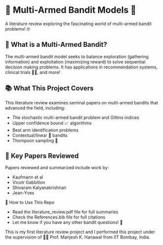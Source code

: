 # 🎰 Multi-Armed Bandit Models 🎰
A literature review exploring the fascinating world of multi-armed bandit problems! 🤓

## 🤔 What is a Multi-Armed Bandit?
The multi-armed bandit model seeks to balance exploration (gathering information) and exploitation (maximizing reward) to solve sequential decision making problems. It has applications in recommendation systems, clinical trials 👨‍⚕️, and more!

## 📚 What This Project Covers
This literature review examines seminal papers on multi-armed bandits that advanced the field, including:
- The stochastic multi-armed bandit problem and Gittins indices
- Upper confidence bound 📈 algorithms
- Best arm identification problems
- Contextual/linear 🔢 bandits
- Thompson sampling 🎯

## 📖 Key Papers Reviewed
Papers reviewed and summarized include work by:
- Kaufmann et al
- Vicotr Gabbillon
- Shivaram Kalyanakrishnan
- Jean-Yves

📝 How to Use This Repo
- Read the literature_review.pdf file for full summaries
- Check the References.bib file for full citations
- Let me know if you have any other bandit questions! 🙋

This is my first literature review project and I performed this project under the supervision of 👨‍💼 Prof. Manjesh K. Hanawal  from IIT Bombay, India. 
